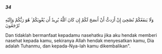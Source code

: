 ##### 34

<span class="ayah">وَلَا يَنفَعُكُمْ نُصْحِىٓ إِنْ أَرَدتُّ أَنْ أَنصَحَ لَكُمْ إِن كَانَ ٱللَّهُ يُرِيدُ أَن يُغْوِيَكُمْ ۚ هُوَ رَبُّكُمْ وَإِلَيْهِ تُرْجَعُونَ</span>

<span class="ayah_translation">Dan tidaklah bermanfaat kepadamu nasehatku jika aku hendak memberi nasehat kepada kamu, sekiranya Allah hendak menyesatkan kamu, Dia adalah Tuhanmu, dan kepada-Nya-lah kamu dikembalikan".</span>

